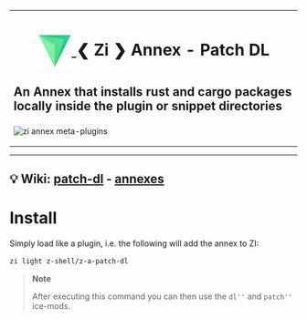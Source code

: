 <div align="center"><table><tr><td>
<h1 align="center">
  <a href="https://github.com/z-shell/zi">
    <img align="center" src="https://github.com/z-shell/zi/raw/main/docs/images/logo.png" alt="Logo" width="60px" height="60px" />
  </a> ❮ Zi ❯ Annex - Patch DL </h1>
  <h2><p> An Annex that installs rust and cargo packages locally inside the plugin or snippet directories </p></h2>
  <p><img align="center" src="https://raw.githubusercontent.com/z-shell/z-a-patch-dl/main/docs/images/fbterm-ex.png" alt="zi annex meta-plugins" width="100%" height="auto" /></p>
</td></tr></table></div><hr />

## 💡 Wiki: [patch-dl](https://wiki.zshell.dev/ecosystem/annexes/patch-dl) - [annexes](https://wiki.zshell.dev/ecosystem/-annexes)

# Install

Simply load like a plugin, i.e. the following will add the annex to ZI:

```zsh
zi light z-shell/z-a-patch-dl
```

> **Note**
>
> After executing this command you can then use the `dl''` and `patch''` ice-mods.
